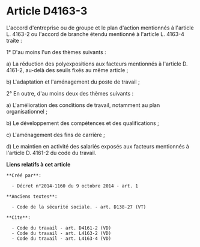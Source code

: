 # Article D4163-3

L'accord d'entreprise ou de groupe et le plan d'action mentionnés à l'article L. 4163-2 ou l'accord de branche étendu
mentionné à l'article L. 4163-4 traite : 

1° D'au moins l'un des thèmes suivants : 

a) La réduction des polyexpositions aux facteurs mentionnés à l'article D. 4161-2, au-delà des seuils fixés au même
article ; 

b) L'adaptation et l'aménagement du poste de travail ; 

2° En outre, d'au moins deux des thèmes suivants : 

a) L'amélioration des conditions de travail, notamment au plan organisationnel ; 

b) Le développement des compétences et des qualifications ; 

c) L'aménagement des fins de carrière ; 

d) Le maintien en activité des salariés exposés aux facteurs mentionnés à l'article D. 4161-2 du code du travail.

**Liens relatifs à cet article**

	**Créé par**:

	  - Décret n°2014-1160 du 9 octobre 2014 - art. 1

	**Anciens textes**:

	  - Code de la sécurité sociale. - art. D138-27 (VT)

	**Cite**:

	  - Code du travail - art. D4161-2 (VD)
	  - Code du travail - art. L4163-2 (VD)
	  - Code du travail - art. L4163-4 (VD)
